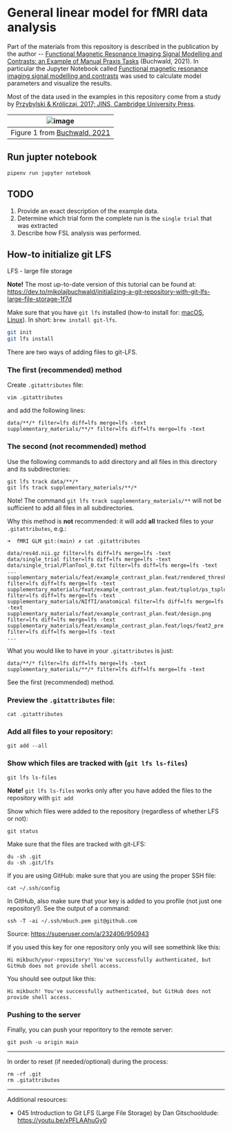 # General linear model for fMRI data analysis

Part of the materials from this repository is described in the publication by the author -- [Functional Magnetic Resonance Imaging Signal Modelling and Contrasts: an Example of Manual Praxis Tasks](https://cmst.eu/articles/functional-magnetic-resonance-imaging-signal-modelling-and-contrasts-an-example-of-manual-praxis-tasks/) (Buchwald, 2021). In particular the Jupyter Notebook called [Functional magnetic resonance imaging signal modelling and contrasts](https://github.com/mikbuch/fmri-data-analysis/blob/main/Functional%20magnetic%20resonance%20imaging%20signal%20modelling%20and%20contrasts%20on%20the%20example%20of%20manual%20praxis%20tasks.ipynb) was used to calculate model parameters and visualize the results.

Most of the data used in the examples in this repository come from a study by [Przybylski & Króliczaj, 2017; JINS, Cambridge University Press](https://www.cambridge.org/core/journals/journal-of-the-international-neuropsychological-society/article/planning-functional-grasps-of-simple-tools-invokes-the-handindependent-praxis-representation-network-an-fmri-study/FA52E09E77D85F016BFBF04379CB8CAC).


| ![image](https://user-images.githubusercontent.com/10733514/147957866-1558557b-5ae4-4b74-a93a-c07da219c80d.png) |
|---|
| Figure 1 from [Buchwald, 2021](https://cmst.eu/articles/functional-magnetic-resonance-imaging-signal-modelling-and-contrasts-an-example-of-manual-praxis-tasks/)|.

## Run jupter notebook

```
pipenv run jupyter notebook
```

## TODO

 1. Provide an exact description of the example data.
 2. Determine which trial form the complete run is the `single trial` that was extracted
 3. Describe how FSL analysis was performed.
 
## How-to initialize git LFS

LFS - large file storage

**Note!** The most up-to-date version of this tutorial can be found at: https://dev.to/mikolajbuchwald/initializing-a-git-repository-with-git-lfs-large-file-storage-1f7d

Make sure that you have `git lfs` installed (how-to install for: [macOS](https://docs.github.com/en/repositories/working-with-files/managing-large-files/installing-git-large-file-storage), [Linux](https://github.com/git-lfs/git-lfs/wiki/Installation#debian-and-ubuntu)). In short: `brew install git-lfs`.

```bash
git init
git lfs install
```

There are two ways of adding files to git-LFS.

### The first (recommended) method

Create `.gitattributes` file:

```
vim .gitattributes
```

and add the following lines:

```
data/**/* filter=lfs diff=lfs merge=lfs -text
supplementary_materials/**/* filter=lfs diff=lfs merge=lfs -text
```

### The second (not recommended) method

Use the following commands to add directory and all files in this directory and its subdirectories:

```
git lfs track data/**/*
git lfs track supplementary_materials/**/*
```

Note! The command `git lfs track supplementary_materials/**` will not be sufficient to add all files in all subdirectories.

Why this method is **not** recommended: it will add **all** tracked files to your `.gitattributes`, e.g.:

```
➜  fMRI GLM git:(main) ✗ cat .gitattributes

data/res4d.nii.gz filter=lfs diff=lfs merge=lfs -text
data/single_trial filter=lfs diff=lfs merge=lfs -text
data/single_trial/PlanTool_0.txt filter=lfs diff=lfs merge=lfs -text
...
supplementary_materials/feat/example_contrast_plan.feat/rendered_thresh_zstat1.png filter=lfs diff=lfs merge=lfs -text
supplementary_materials/feat/example_contrast_plan.feat/tsplot/ps_tsplot_zstat1_ev1.png filter=lfs diff=lfs merge=lfs -text
supplementary_materials/NIfTI/anatomical filter=lfs diff=lfs merge=lfs -text
supplementary_materials/feat/example_contrast_plan.feat/design.png filter=lfs diff=lfs merge=lfs -text
supplementary_materials/feat/example_contrast_plan.feat/logs/feat2_pre filter=lfs diff=lfs merge=lfs -text
...
```

What you would like to have in your `.gitattributes` is just:

```
data/**/* filter=lfs diff=lfs merge=lfs -text
supplementary_materials/**/* filter=lfs diff=lfs merge=lfs -text
```

See the first (recommended) method.

### Preview the `.gitattributes` file:

```
cat .gitattributes
```

### Add all files to your repository:
```
git add --all
```

### Show which files are tracked with (`git lfs ls-files`)

```
git lfs ls-files
```

**Note!** `git lfs ls-files` works only after you have added the files to the repository with `git add`

Show which files were added to the repository (regardless of whether LFS or not):

```
git status
```

Make sure that the files are tracked with git-LFS:

```
du -sh .git
du -sh .git/lfs
```

If you are using GitHub: make sure that you are using the proper SSH file:
```
cat ~/.ssh/config
```

In GitHub, also make sure that your key is added to you profile (not just one repository!). See the output of a command:

```
ssh -T -ai ~/.ssh/mbuch.pem git@github.com
```

Source: https://superuser.com/a/232406/950943

If you used this key for one repository only you will see somethink like this:

```
Hi mikbuch/your-repository! You've successfully authenticated, but GitHub does not provide shell access.
```

You should see output like this:

```
Hi mikbuch! You've successfully authenticated, but GitHub does not provide shell access.
```

### Pushing to the server

Finally, you can push your reporitory to the remote server:

```
git push -u origin main
```

---

In order to reset (if needed/optional) during the process:

```
rm -rf .git
rm .gitattributes
```

---

Additional resources:

 * 045 Introduction to Git LFS (Large File Storage) by Dan Gitschooldude: https://youtu.be/xPFLAAhuGy0
